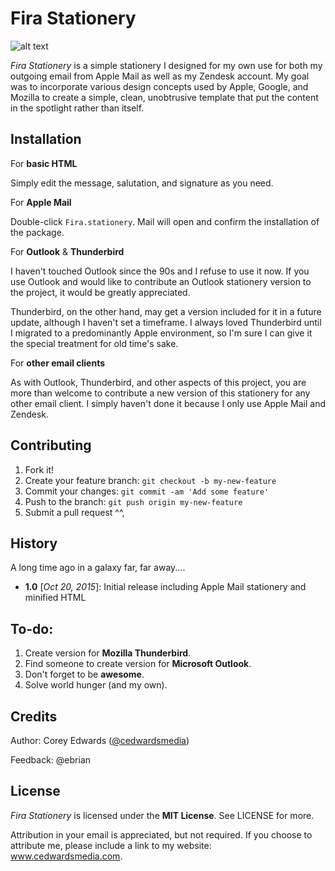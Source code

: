 # Fira Stationery

![alt text](https://cdn.cedwardsmedia.com/images/fira-screenshot.png "Fira Stationery Screenshot")

_Fira Stationery_ is a simple stationery I designed for my own use for both my outgoing email from Apple Mail as well as my Zendesk account. My goal was to incorporate various design concepts used by Apple, Google, and Mozilla to create a simple, clean, unobtrusive template that put the content in the spotlight rather than itself.

## Installation
For **basic HTML**

Simply edit the message, salutation, and signature as you need.

For **Apple Mail**

Double-click `Fira.stationery`. Mail will open and confirm the installation of the package.

For **Outlook** & **Thunderbird**

I haven't touched Outlook since the 90s and I refuse to use it now. If you use Outlook and would like to contribute an Outlook stationery version to the project, it would be greatly appreciated.

Thunderbird, on the other hand, may get a version included for it in a future update, although I haven't set a timeframe. I always loved Thunderbird until I migrated to a predominantly Apple environment, so I'm sure I can give it the special treatment for old time's sake.

For **other email clients**

As with Outlook, Thunderbird, and other aspects of this project, you are more than welcome to contribute a new version of this stationery for any other email client. I simply haven't done it because I only use Apple Mail and Zendesk.

## Contributing

1. Fork it!
2. Create your feature branch: `git checkout -b my-new-feature`
3. Commit your changes: `git commit -am 'Add some feature'`
4. Push to the branch: `git push origin my-new-feature`
5. Submit a pull request ^^,

## History
A long time ago in a galaxy far, far away....

 - **1.0** [_Oct 20, 2015_]: Initial release including Apple Mail stationery and minified HTML

## To-do:

1. Create version for **Mozilla Thunderbird**.
2. Find someone to create version for **Microsoft Outlook**.
3. Don't forget to be **awesome**.
4. Solve world hunger (and my own).

## Credits
Author: Corey Edwards ([@cedwardsmedia](https://www.twitter.com/cedwardsmedia))

Feedback: @ebrian

## License
_Fira Stationery_ is licensed under the **MIT License**. See LICENSE for more.

Attribution in your email is appreciated, but not required. If you choose to attribute me, please include a link to my website: www.cedwardsmedia.com.
